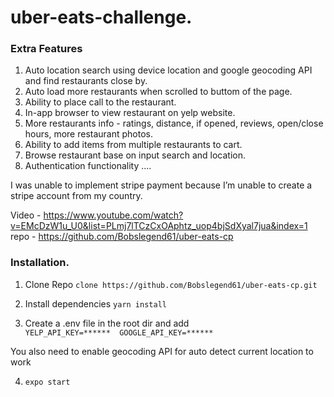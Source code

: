 # uber-eats-challenge.  

### Extra Features   
1. Auto location search using device location and google geocoding API and find restaurants close by.   
2. Auto load more restaurants when scrolled to buttom of the page.  
3. Ability to place call to the restaurant.  
4. In-app browser to view restaurant on yelp website.  
5. More restaurants info - ratings, distance, if opened, reviews, open/close hours, more restaurant photos.  
6. Ability to add items from multiple restaurants to cart.  
7. Browse restaurant base on input search and location.  
8. Authentication functionality ....   

I was unable to implement stripe payment because I’m unable to create a stripe account from my country.  

Video - https://www.youtube.com/watch?v=EMcDzW1u_U0&list=PLmj7lTCzCxOAphtz_uop4bjSdXyal7jua&index=1   
repo - https://github.com/Bobslegend61/uber-eats-cp

### Installation.  
1. Clone Repo
`clone https://github.com/Bobslegend61/uber-eats-cp.git`   

2. Install dependencies
   `yarn install`
   
3. Create a .env file in the root dir and add    
 `YELP_API_KEY=****** 
  GOOGLE_API_KEY=******
 `
 
 You also need to enable geocoding API for auto detect current location to work    
 
4. `expo start`
 
  
